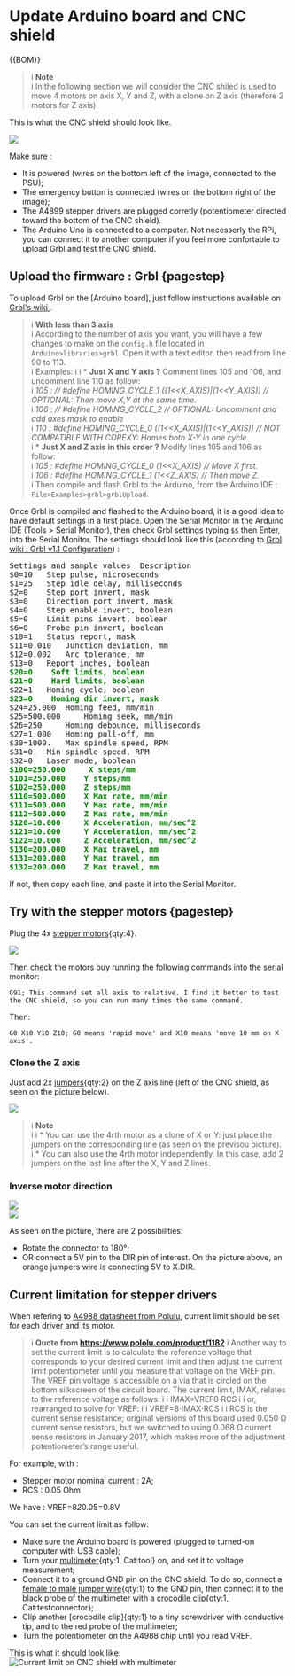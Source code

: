 # Update Arduino board and CNC shield  

{{BOM}}

>i **Note**    
>i In the following section we will consider the CNC shiled is used to move 4 motors on axis X, Y and Z, with a clone on Z axis (therefore 2 motors for Z axis).
    
This is what the CNC shield should look like. 
  
![](images/cnc-shield_plugged.png)  

Make sure : 

* It is powered (wires on the bottom left of the image, connected to the PSU);
* The emergency button is connected (wires on the bottom right of the image);
* The A4899 stepper drivers are plugged corretly (potentiometer directed toward the bottom of the CNC shield).
* The Arduino Uno is connected to a computer. Not necesserly the RPi, you can connect it to another computer if you feel more confortable to upload Grbl and test the CNC shield.

## Upload the firmware : Grbl {pagestep}
To upload Grbl on the [Arduino board], just follow instructions available on [Grbl's wiki ](https://github.com/gnea/grbl/wiki/Compiling-Grbl).  

>i **With less than 3 axis**  
>i According to the number of axis you want, you will have a few changes to make on the `config.h` file located in `Arduino>libraries>grbl`. Open it with a text editor, then read from line 90 to 113.  
>i Examples:
>i
>i * **Just X and Y axis ?** Comment lines 105 and 106, and uncomment line 110 as follow:  
>i *105 : // #define HOMING_CYCLE_1 ((1<<X_AXIS)|(1<<Y_AXIS))  // OPTIONAL: Then move X,Y at the same time.*  
>i *106 : // #define HOMING_CYCLE_2                         // OPTIONAL: Uncomment and add axes mask to enable*  
>i *110 : #define HOMING_CYCLE_0 ((1<<X_AXIS)|(1<<Y_AXIS))  // NOT COMPATIBLE WITH COREXY: Homes both X-Y in one cycle.*  
>i * **Just X and Z axis in this order ?** Modify lines 105 and 106 as follow:    
>i *105 : #define HOMING_CYCLE_0 (1<<X_AXIS)                // Move X first.*   
>i *106 : #define HOMING_CYCLE_1 (1<<Z_AXIS) // Then move Z.*    
>i Then compile and flash Grbl to the Arduino, from the Arduino IDE : `File>Examples>grbl>grblUpload`.  

Once Grbl is compiled and flashed to the Arduino board, it is a good idea to have default settings in a first place. Open the Serial Monitor in the Arduino IDE (Tools > Serial Monitor), then check Grbl settings typing `$$` then Enter, into the Serial Monitor. The settings should look like this (according to [Grbl wiki : Grbl v1.1 Configuration](https://github.com/gnea/grbl/wiki/Grbl-v1.1-Configuration)) :  
<pre>
Settings and sample values 	Description
$0=10 	Step pulse, microseconds
$1=25 	Step idle delay, milliseconds
$2=0 	Step port invert, mask
$3=0 	Direction port invert, mask
$4=0 	Step enable invert, boolean
$5=0 	Limit pins invert, boolean
$6=0 	Probe pin invert, boolean
$10=1 	Status report, mask
$11=0.010 	Junction deviation, mm
$12=0.002 	Arc tolerance, mm
$13=0 	Report inches, boolean
<b style="color:green">$20=0 	Soft limits, boolean</b>
<b style="color:green">$21=0 	Hard limits, boolean</b>
$22=1 	Homing cycle, boolean
<b style="color:green">$23=0 	Homing dir invert, mask</b>
$24=25.000 	Homing feed, mm/min
$25=500.000 	Homing seek, mm/min
$26=250 	Homing debounce, milliseconds
$27=1.000 	Homing pull-off, mm
$30=1000. 	Max spindle speed, RPM
$31=0. 	Min spindle speed, RPM
$32=0 	Laser mode, boolean
<b style="color:green">$100=250.000 	X steps/mm
$101=250.000 	Y steps/mm
$102=250.000 	Z steps/mm
$110=500.000 	X Max rate, mm/min
$111=500.000 	Y Max rate, mm/min
$112=500.000 	Z Max rate, mm/min
$120=10.000 	X Acceleration, mm/sec^2
$121=10.000 	Y Acceleration, mm/sec^2
$122=10.000 	Z Acceleration, mm/sec^2
$130=200.000 	X Max travel, mm
$131=200.000 	Y Max travel, mm
$132=200.000 	Z Max travel, mm</b>
</pre>
If not, then copy each line, and paste it into the Serial Monitor.  

## Try with the stepper motors {pagestep}
Plug the 4x [stepper motors](Parts.yaml#StepperMotors){qty:4}.  

![](images/cnc-shield_motors.png)  

Then check the motors buy running the following commands into the serial monitor:   

`G91; This command set all axis to relative. I find it better to test the CNC shield, so you can run many times the same command.`  

Then:  

`G0 X10 Y10 Z10; G0 means 'rapid move' and X10 means 'move 10 mm on X axis'.`

### Clone the Z axis
Just add 2x [jumpers](Parts.yaml#Jumpers){qty:2} on the Z axis line (left of the CNC shield, as seen on the picture below).

![](images/cnc-shield_clone-z.png)  

>i **Note**  
>i 
>i * You can use the 4rth motor as a clone of X or Y: just place the jumpers on the corresponding line (as seen on the previsou picture).   
>i * You can also use the 4rth motor independently. In this case, add 2 jumpers on the last line after the X, Y and Z lines.

### Inverse motor direction
![](images/cnc-shield_x-backward-jumper.png)    
![](images/cnc-shield_x-backward-inverse.png)   

As seen on the picture, there are 2 possibilities:

* Rotate the connector to 180°;
* OR connect a 5V pin to the DIR pin of interest. On the picture above, an orange jumpers wire is connecting 5V to X.DIR.

## Current limitation for stepper drivers  
When refering to [A4988 datasheet from Polulu](https://www.pololu.com/file/0J450/A4988.pdf), current limit should be set for each driver and its motor.   
>i **Quote from https://www.pololu.com/product/1182**
>i Another way to set the current limit is to calculate the reference voltage that corresponds to your desired current limit and then adjust the current limit potentiometer until you measure that voltage on the VREF pin. The VREF pin voltage is accessible on a via that is circled on the bottom silkscreen of the circuit board. The current limit, IMAX, relates to the reference voltage as follows:
>i 
>i IMAX=VREF8⋅RCS
>i 
>i or, rearranged to solve for VREF:
>i 
>i VREF=8⋅IMAX⋅RCS
>i 
>i RCS is the current sense resistance; original versions of this board used 0.050 Ω current sense resistors, but we switched to using 0.068 Ω current sense resistors in January 2017, which makes more of the adjustment potentiometer’s range useful. 

For example, with :  

* Stepper motor nominal current : 2A;
* RCS : 0.05 Ohm

We have : VREF=8*2*0.05=0.8V  

You can set the current limit as follow:  

* Make sure the Arduino board is powered (plugged to turned-on computer with USB cable);  
* Turn your [multimeter](Parts.yaml#Multimeter){qty:1, Cat:tool} on, and set it to voltage measurement;  
* Connect it to a ground GND pin on the CNC shield. To do so, connect a [female to male jumper wire](Parts.yaml#JumpersWires_FemaleMale){qty:1} to the GND pin, then connect it to the black probe of the multimeter with a [crocodile clip](Parts.yaml#CrocodileClip){qty:1, Cat:testconnector};  
* Clip another [crocodile clip]{qty:1} to a tiny screwdriver with conductive tip, and to the red probe of the multimeter;  
* Turn the potentiometer on the A4988 chip until you read VREF.

This is what it should look like:  
![Current limit on CNC shield with multimeter](images/cnc-shield_multimeter.png)
